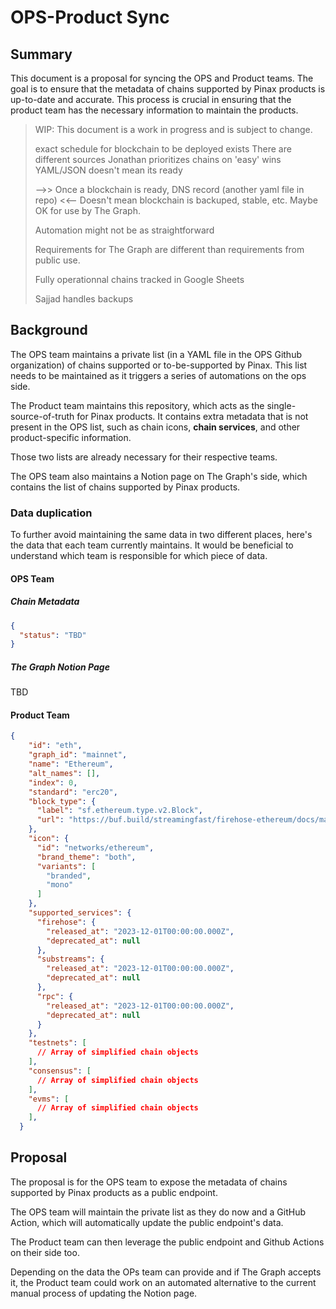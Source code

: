 # OPS-Product Sync

## Summary

This document is a proposal for syncing the OPS and Product teams. The goal is to ensure that the metadata of chains supported by Pinax products is up-to-date and accurate. This process is crucial in ensuring that the product team has the necessary information to maintain the products.

> WIP: This document is a work in progress and is subject to change.
>
> exact schedule for blockchain to be deployed exists
There are different sources
Jonathan prioritizes chains on 'easy' wins
YAML/JSON doesn't mean its ready
>
> -->> Once a blockchain is ready, DNS record (another yaml file in repo) <<--
Doesn't mean blockchain is backuped, stable, etc. Maybe OK for use by The Graph.
>
> Automation might not be as straightforward
>
> Requirements for The Graph are different than requirements from public use.
>
> Fully operationnal chains tracked in Google Sheets
>
> Sajjad handles backups

## Background

The OPS team maintains a private list (in a YAML file in the OPS Github organization) of chains supported or to-be-supported by Pinax. This list needs to be maintained as it triggers a series of automations on the ops side.

The Product team maintains this repository, which acts as the single-source-of-truth for Pinax products. It contains extra metadata that is not present in the OPS list, such as chain icons, __chain services__, and other product-specific information.

Those two lists are already necessary for their respective teams.

The OPS team also maintains a Notion page on The Graph's side, which contains the list of chains supported by Pinax products.

### Data duplication

To further avoid maintaining the same data in two different places, here's the data that each team currently maintains. It would be beneficial to understand which team is responsible for which piece of data.

#### OPS Team

##### Chain Metadata

```json
{
  "status": "TBD"
}
```

##### The Graph Notion Page

TBD

#### Product Team

```json
{
    "id": "eth",
    "graph_id": "mainnet",
    "name": "Ethereum",
    "alt_names": [],
    "index": 0,
    "standard": "erc20",
    "block_type": {
      "label": "sf.ethereum.type.v2.Block",
      "url": "https://buf.build/streamingfast/firehose-ethereum/docs/main:sf.ethereum.type.v2"
    },
    "icon": {
      "id": "networks/ethereum",
      "brand_theme": "both",
      "variants": [
        "branded",
        "mono"
      ]
    },
    "supported_services": {
      "firehose": {
        "released_at": "2023-12-01T00:00:00.000Z",
        "deprecated_at": null
      },
      "substreams": {
        "released_at": "2023-12-01T00:00:00.000Z",
        "deprecated_at": null
      },
      "rpc": {
        "released_at": "2023-12-01T00:00:00.000Z",
        "deprecated_at": null
      }
    },
    "testnets": [
      // Array of simplified chain objects
    ],
    "consensus": [
      // Array of simplified chain objects
    ],
    "evms": [
      // Array of simplified chain objects
    ],
  }
```

## Proposal

The proposal is for the OPS team to expose the metadata of chains supported by Pinax products as a public endpoint.

The OPS team will maintain the private list as they do now and a GitHub Action, which will automatically update the public endpoint's data.

The Product team can then leverage the public endpoint and Github Actions on their side too.

Depending on the data the OPs team can provide and if The Graph accepts it, the Product team could work on an automated alternative to the current manual process of updating the Notion page.